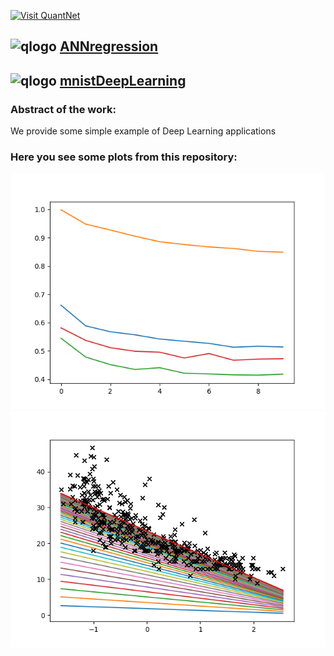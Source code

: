 [<img src="https://github.com/QuantLet/Styleguide-and-FAQ/blob/master/pictures/banner.png" width="880" alt="Visit QuantNet">](http://quantlet.de/index.php?p=info)

## ![qlogo](http://quantnet.wiwi.hu-berlin.de/graphics/quantlogo.png) **[ANNregression](ANNregression)**
## ![qlogo](http://quantnet.wiwi.hu-berlin.de/graphics/quantlogo.png) **[mnistDeepLearning](mnistDeepLearning)**

### Abstract of the work:
We provide some simple example of Deep Learning applications

### Here you see some plots from this repository:

![Picture1](mnistDeepLearning/mnistDeepLearning1.png)
![Picture2](ANNregression/ANNregression1.png)
